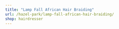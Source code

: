 ```yaml
---
title: "Lamp Fall African Hair Braiding"
url: /hazel-park/lamp-fall-african-hair-braiding/
shop: hairdresser
---
```


